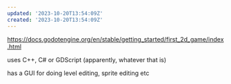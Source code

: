 ```yaml
---
updated: '2023-10-20T13:54:09Z'
created: '2023-10-20T13:54:09Z'
---
```

https://docs.godotengine.org/en/stable/getting_started/first_2d_game/index.html

uses C++, C# or GDScript (apparently, whatever that is)

has a GUI for doing level editing, sprite editing etc
